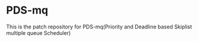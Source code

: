 # PDS-mq
This is the patch repository for PDS-mq(Priority and Deadline based Skiplist multiple queue Scheduler)
